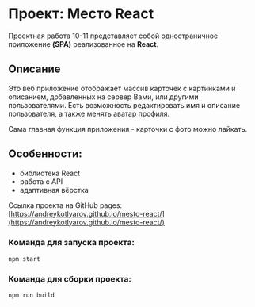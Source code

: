 # Проект: Место React

Проектная работа 10-11 представляет собой одностраничное приложение **(SPA)** реализованное на **React**.

## Описание

Это веб приложение отображает массив карточек с картинками и описанием, добавленных на сервер Вами, или другими пользователями.
Есть возможность редактировать имя и описание пользователя, а также менять аватар профиля.

Сама главная функция приложения - карточки с фото можно лайкать.

## Особенности:

- библиотека React
- работа с API
- адаптивная вёрстка

Cсылка проекта на GitHub pages: [https://andreykotlyarov.github.io/mesto-react/](https://andreykotlyarov.github.io/mesto-react/)

### Команда для запуска проекта:

`npm start`

### Команда для сборки проекта:

`npm run build`
